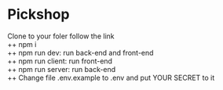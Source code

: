 # Pickshop
Clone to your foler follow the link</br>
++ npm i</br>
++ npm run dev: run back-end and front-end</br>
++ npm run client: run front-end</br>
++ npm run server: run back-end</br>
++ Change file .env.example to .env and put YOUR SECRET to it
